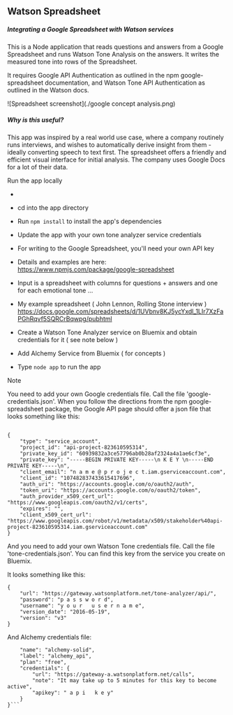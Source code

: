 ## Watson Spreadsheet

##### Integrating a Google Spreadsheet with Watson services

This is a Node application that reads questions and answers from a Google Spreadsheet and runs Watson Tone Analysis on the answers. It writes the measured tone into rows of the Spreadsheet.

It requires Google API Authentication as outlined in the npm google-spreadsheet documentation, and Watson Tone API Authentication as outlined in the Watson docs.

![Spreadsheet screenshot](./google concept analysis.png)

##### Why is this useful?

This app was inspired by a real world use case, where a company routinely runs interviews, and wishes to automatically derive insight from them - ideally converting speech to text first. The spreadsheet offers a friendly and efficient visual interface for initial analysis. The company uses Google Docs for a lot of their data.


Run the app locally

- [Install Node.js if not done already]: https://nodejs.org/en/download/

- cd into the app directory
- Run `npm install` to install the app's dependencies
- Update the app with your own tone analyzer service credentials
- For writing to the Google Spreadsheet, you'll need your own API key
- Details and examples are here: https://www.npmjs.com/package/google-spreadsheet
- Input is a spreadsheet with columns for questions + answers and one for each emotional tone ...
- My example spreadsheet ( John Lennon, Rolling Stone interview ) https://docs.google.com/spreadsheets/d/1UVbnv8KJ5ycYxdl_1LIr7XzFaPGhRqvf5SQRCrBqwpg/pubhtml
- Create a Watson Tone Analyzer service on Bluemix and obtain credentials for it ( see note below )
- Add Alchemy Service from Bluemix ( for concepts )
- Type `node app` to run the app

Note

You need to add your own Google credentials file. Call the file 'google-credentials.json'. When you follow the directions from the npm google-spreadsheet package, the Google API page should offer a json file that looks something like this:

```

{
    "type": "service_account",
    "project_id": "api-project-823610595314",
    "private_key_id": "60939832a3ce57796ab0b28af2324a4a1ae6cf3e",
    "private_key": "-----BEGIN PRIVATE KEY-----\n K E Y \n-----END PRIVATE KEY-----\n",
    "client_email": "n a m e @ p r o j e c t.iam.gserviceaccount.com",
    "client_id": "107482837433615417696",
    "auth_uri": "https://accounts.google.com/o/oauth2/auth",
    "token_uri": "https://accounts.google.com/o/oauth2/token",
    "auth_provider_x509_cert_url": "https://www.googleapis.com/oauth2/v1/certs",
    "expires": "",
    "client_x509_cert_url": "https://www.googleapis.com/robot/v1/metadata/x509/stakeholder%40api-project-823610595314.iam.gserviceaccount.com"
}

```


And you need to add your own Watson Tone credentials file. Call the file 'tone-credentials.json'. You can find this key from the service you create on Bluemix.

It looks something like this:

```
{
    "url": "https://gateway.watsonplatform.net/tone-analyzer/api/",
    "password": "p a s s w o r d",
    "username": "y o u r   u s e r n a m e",
    "version_date": "2016-05-19",
    "version": "v3"
}
```

And Alchemy credentials file:

```{
    "name": "alchemy-solid",
    "label": "alchemy_api",
    "plan": "free",
    "credentials": {
        "url": "https://gateway-a.watsonplatform.net/calls",
        "note": "It may take up to 5 minutes for this key to become active",
        "apikey": " a p i   k e y"
    }
}```


